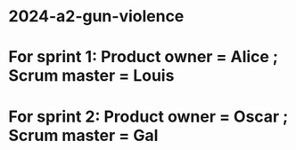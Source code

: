 # 2024-a2-gun-violence

# For sprint 1: Product owner = Alice ; Scrum master = Louis
# For sprint 2: Product owner = Oscar ; Scrum master = Gal
